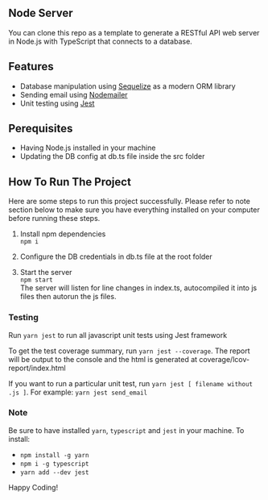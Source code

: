 ## Node Server
You can clone this repo as a template to generate a RESTful API web server in Node.js with TypeScript that connects to a database.

## Features
- Database manipulation using [Sequelize](https://sequelize.org) as a modern ORM library
- Sending email using [Nodemailer](https://nodemailer.com/)
- Unit testing using [Jest](https://jestjs.io)

## Perequisites
- Having Node.js installed in your machine
- Updating the DB config at db.ts file inside the src folder

## How To Run The Project

Here are some steps to run this project successfully. Please refer to note section below to make sure you have everything installed on your computer before running these steps.

1. Install npm dependencies  
`npm i`

2. Configure the DB credentials in db.ts file at the root folder

3. Start the server  
`npm start`  
The server will listen for line changes in index.ts, autocompiled it into js files then autorun the js files.

### Testing

Run `yarn jest` to run all javascript unit tests using Jest framework

To get the test coverage summary, run `yarn jest --coverage`. The report will be output to the console and the html is generated at coverage/lcov-report/index.html

If you want to run a particular unit test, run `yarn jest [ filename without .js ]`. For example: `yarn jest send_email`


### Note
Be sure to have installed `yarn`, `typescript` and `jest` in your machine.
To install:
- `npm install -g yarn`
- `npm i -g typescript`
- `yarn add --dev jest`

Happy Coding!